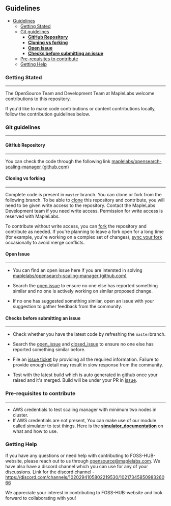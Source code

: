 ## Guidelines

- [Guidelines](#guidelines)
  - [Getting Stated](#getting-stated)
  - [Git guidelines](#git-guidelines)
    - [**GitHub Repository**](#github-repository)
    - [**Cloning vs forking**](#cloning-vs-forking)
    - [**Open Issue**](#open-issue)
    - [**Checks before submitting an issue**](#checks-before-submitting-an-issue)
  - [Pre-requisites to contribute](#pre-requisites-to-contribute)
  - [Getting Help](#getting-help)

### Getting Stated

------

The OpenSource Team and Development Team at MapleLabs welcome contributions to this repository.

If you'd like to make code contributions or content contributions locally, follow the contribution guidelines below.



### Git guidelines

------

#### **GitHub Repository**

------

You can check the code through the following link [maplelabs/opensearch-scaling-manager (github.com)](https://github.com/maplelabs/opensearch-scaling-manager)



#### **Cloning vs forking**

------

Complete code is present in `master` branch. You can clone or fork from the following branch. To be able to [clone](https://help.github.com/en/github/creating-cloning-and-archiving-repositories/cloning-a-repository) this repository and contribute, you will need to be given write access to the repository. Contact the MapleLabs Development team if you need write access. Permission for write access is reserved with MapleLabs.

To contribute without write access, you can [fork](https://help.github.com/en/github/getting-started-with-github/fork-a-repo) the repository and contribute as needed. If you're planning to leave a fork open for a long time (for example, you're working on a complex set of changes), [sync your fork](https://docs.github.com/en/github/collaborating-with-issues-and-pull-requests/syncing-a-fork) occasionally to avoid merge conflicts.



#### **Open Issue**

------

- You can find an open issue here if you are intersted in solving [maplelabs/opensearch-scaling-manager (github.com)](https://github.com/maplelabs/opensearch-scaling-manager/issues)

- Search the [open issue](maplelabs/opensearch-scaling-manager (github.com)) to ensure no one else has reported something similar and no one is actively working on similar proposed change.
- If no one has suggested something similar, open an issue with your suggestion to gather feedback from the community.



#### **Checks before submitting an issue**

------

- Check whether you have the latest code by refreshing the `master`branch.

- Search the [open_issue](https://github.com/maplelabs/opensearch-scaling-manager/issues) and [closed_issue](https://github.com/maplelabs/opensearch-scaling-manager/issues?q=is%3Aissue+is%3Aclosed) to ensure no one else has reported something similar before.
- File an [issue ticket](https://github.com/maplelabs/opensearch-scaling-manager/issues/new/choose) by providing all the required information. Failure to provide enough detail may result in slow response from the community.
- Test with the latest build which is auto generated in github once your raised and it's merged. Build will be under your PR in [issue](https://github.com/maplelabs/opensearch-scaling-manager/actions).



### Pre-requisites to contribute

------

- AWS credentials to test scaling manager with minimum two nodes in cluster.
- If AWS credentials are not present, You can make use of our module called simulator to test things. Here is the **[simulator_documentation](https://github.com/maplelabs/opensearch-scaling-manager/blob/master/docs/readme_simulator.md)** on what and how to use.



### Getting Help

If you have any questions or need help with contributing to FOSS-HUB-website, please reach out to us through [opensource@maplelabs.com](mailto:opensource@maplelabs.com). We have also have a discord channel which you can use for any of your discussions. Link for the discord channel - https://discord.com/channels/1020294105802219530/1021734585098326066

We appreciate your interest in contributing to FOSS-HUB-website and look forward to collaborating with you!